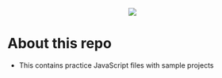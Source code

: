<p align="center"><tb><img  src="https://visitor-badge.glitch.me/badge?page_id=shoel-uddin.JavaScript_Practice_Project"/></tb></p>

# About this repo
- This contains practice JavaScript files with sample projects